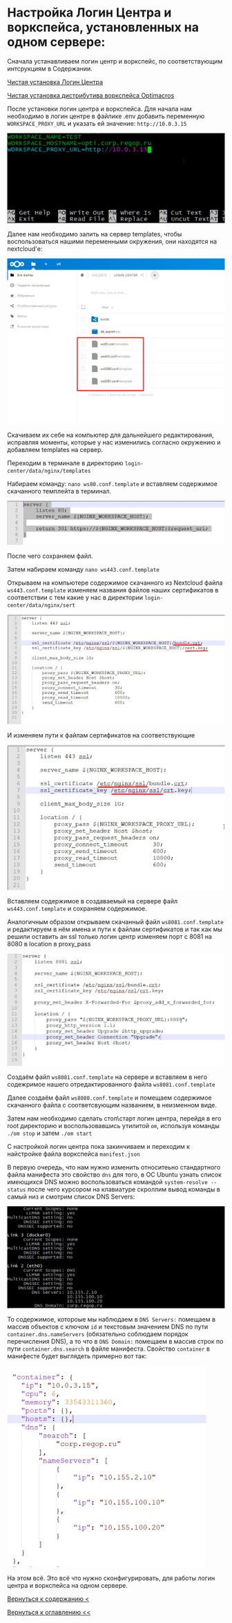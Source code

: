 # Настройка Логин Центра и воркспейса, установленных на одном сервере:

Сначала устанавливаем логин центр и воркспейс, по соответствующим интсрукциям в Содержании.

[Чистая установка Логин Центра](cleanInstallationLc.md)

[Чистая установка дистрибутива воркспейса Optimacros](cleanInstallation.md)

После установки логин центра и воркспейса.
Для начала нам необходимо в логин центре в файлике .env добавить переменную `WORKSPACE_PROXY_URL` и указать ей 
значение: `http://10.0.3.15`

![](./pictures/addedVariable.png)

Далее нам необходимо залить на сервер templates, чтобы воспользоваться нашими переменными окружения, они находятся на 
nextcloud'е:

![](./pictures/templates.png)

Скачиваем их себе на компьютер для дальнейшего редактирования, исправляя моменты, которые у нас изменились согласно 
окружению и добавляем templates на сервер.

Переходим в терминале в директорию `login-center/data/nginx/templates`

Набираем команду: `nano ws80.conf.template` и вставляем содержимое скачанного темплейта в терминал. 

![](./pictures/ws80Conf.png)

После чего сохраняем файл.

Затем набираем команду `nano ws443.conf.template`

Открываем на компьютере содержимое скачанного из Nextcloud файла `ws443.conf.template` изменяем названия файлов 
наших сертификатов в соответствии с тем какие у нас в директории `login-center/data/nginx/sert` 

![](./pictures/ws443.png)

И изменяем пути к файлам сертификатов на соответствующие

![](./pictures/sertPath.png)

Вставляем содержимое в создаваемый на сервере файл `ws443.conf.template` и сохраняем содержимое.

Аналогичным образом открываем скачанный файл `ws8081.conf.template` и редактируем в нём имена и пути к файлам 
сертификатов и так как мы решили оставить ан ssl только логин центр изменяем порт с 8081 на 8080 в location в proxy_pass

![](./pictures/ws8081.png)

Создаём файл `ws8081.conf.template` на сервере и вставляем в него содежримое нашего отредактированного файла 
`ws8081.conf.template`

Далее создаём файл `ws8080.conf.template` и помещаем содержимое скачанного файла с соответсвующим названием, в 
неизменном виде.

Затем нам необходимо сделать стоп\старт логин центра, перейдя в его root директорию и воспользовавшись утилитой `om`, 
используя команды `./om stop` и затем `./om start`

С настройкой логин центра пока закинчиваем и переходим к найстройке файла воркспейса `manifest.json`

В первую очередь, что нам нужно изменить относитеьно стандартного файла манифеста это свойство `dns` для того, в ОС 
Ubuntu узнать список имеющихся DNS можно воспользоваться командой `system-resolve --status` после чего курсором на 
клавиатуре скроллим вывод команды в самый низ и смотрим список DNS Servers:

![](./pictures/outputDnsUbuntu.png)

То содержимое, котороые мы наблюдаем в `DNS Servers:` помещаем в массив объектов с ключом `id` и текстовым значением DNS
 по пути `container.dns.nameServers` (обязательно соблюдаем порядок перечисления DNS), а то что в `DNS Domain:` помещаем
  в массив строк по пути `container.dns.search` в файле манифеста. Свойство `container` в манифесте будет выглядеть 
  примерно вот так:
  
![](./pictures/manifestContainer.png)

На этом всё. Это всё что нужно сконфигурировать, для работы логин центра и воркспейса на одном сервере.

[Вернуться к содержанию <](contents.md)

[Вернуться к оглавлению <<](index.md)